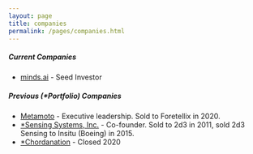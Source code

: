 ```yaml
---
layout: page
title: companies
permalink: /pages/companies.html
---
```


##### Current Companies

- [minds.ai](https://minds.ai) - Seed Investor

##### Previous (\*Portfolio) Companies

- [Metamoto](http://www.metamoto.com) - Executive leadership. Sold to Foretellix in 2020.
- [\*Sensing Systems, Inc.](http://www.2d3Sensing.com) - Co-founder. Sold to 2d3 in 2011, sold 2d3 Sensing to Insitu (Boeing) in 2015.
- [\*Chordanation](https://chordanation.com) - Closed 2020
